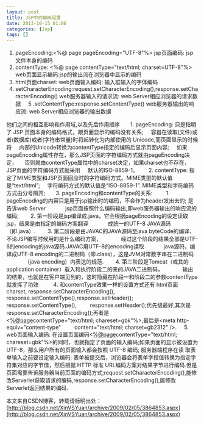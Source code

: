 ```yaml
---
layout: post
title: JSP中的编码设置
date: 2013-10-15 01:06
categories: [Jsp]
tags: []
---
```

1. pageEncoding:<%@ page pageEncoding="UTF-8"%>
jsp页面编码: jsp文件本身的编码 
 
2. contentType: <%@ page contentType="text/html; charset=UTF-8"%>
web页面显示编码:jsp的输出流在浏览器中显示的编码 
 
3. html页面charset:<META http-equiv="Content-Type" content="text/html; charset=UTF-8">
web页面输入编码: 输入框输入的字体编码   
 
4. setCharacterEncoding:request.setCharacterEncoding(),response.setCharacterEncoding()
web服务器输入的请求流: web Server相应浏览器的请求数据  
 
5 .setContentType:response.setContentType()
web服务器输出的响应流: web Server相应浏览器的输出数据 
 

他们之间的相互影响和作用域,以及先后作用顺序
 
    1. pageEncoding: 只是指明了 JSP 页面本身的编码格式，跟页面显示的编码没有关系;
    容器在读取(文件)或者(数据库)或者(字符串常量)时将起转化为内部使用的 Unicode,而页面显示的时候将
    内部的Unicode转换为contentType指定的编码后显示页面内容;
    如果pageEncoding属性存在，那么JSP页面的字符编码方式就由pageEncoding决定，
    否则就由contentType属性中的charset决定，如果charset也不存在，JSP页面的字符编码方式就采用
    默认的ISO-8859-1。
 
    2. contentType: 指定了MIME类型和JSP页面回应时的字符编码方式。MIME类型的默认值是“text/html”;
    字符编码方式的默认值是“ISO-8859-1”. MIME类型和字符编码方式由分号隔开;
 
    3. pageEncoding和contentType的关系:
        1. pageEncoding的内容只是用于jsp输出时的编码，不会作为header发出去的; 是告诉web Server
            jsp页面按照什么编码输出,即web服务器输出的响应流的编码;
       2. 第一阶段是jsp编译成.java，它会根据pageEncoding的设定读取jsp，结果是由指定的编码方案翻译
            成统一的UTF-8 JAVA源码（即.java）.
       3. 第二阶段是由JAVAC的JAVA源码至java byteCode的编译，不论JSP编写时候用的是什么编码方案，
            经过这个阶段的结果全部是UTF-8的encoding的java源码.JAVAC用UTF-8的encoding读取
            java源码，编译成UTF-8 encoding的二进制码（即.class），这是JVM对常数字串在二进制码
            （java encoding）内表达的规范.
       4. 第三阶段是Tomcat（或其的application container）载入和执行阶段二的来的JAVA二进制码，
            输出的结果，也就是在客户端见到的，这时隐藏在阶段一和阶段二的参数contentType就发挥了功效   
 
    4. 和contentType效果一样的设置方式还有 html页面charset, response.setCharacterEncoding(),
        response.setContentType(),response.setHeader(); response.setContentType(),
        response.setHeader();优先级最好,其次是response.setCharacterEncoding();再者是
        <[%@page](mailto:%@page)contentType="text/html; chareset=gbk"%>,最后是<meta http-equiv="content-type"
        content="text/html; charset=gb2312" />.
    5. web页面输入编码: 在设置页面编码<[%@page](mailto:%@page)contentType="text/html; chareset=gbk"%>的同时，也就指定了页面的输入编码;如果页面的显示被设置为UTF-8，那么用户所有的页面输入都会按照 UTF-8 编码; 服务器端程序在读 取表单输入之前要设定输入编码; 表单被提交后，浏览器会将表单字段值转换为指定字符集对应的字节值，然后根据 HTTP 标准 URL编码方案对结果字节进行编码.但是页面需要告诉服务器当前页面的编码方式;request.setCharacterEncoding(),能修改Serverlet获取请求的编码,response.setCharacterEncoding(),能修改Serverlet返回结果的编码.

本文来自CSDN博客，转载请标明出处：[http://blog.csdn.net/XinVSYuan/archive/2009/02/05/3864853.aspx](http://blog.csdn.net/XinVSYuan/archive/2009/02/05/3864853.aspx)
